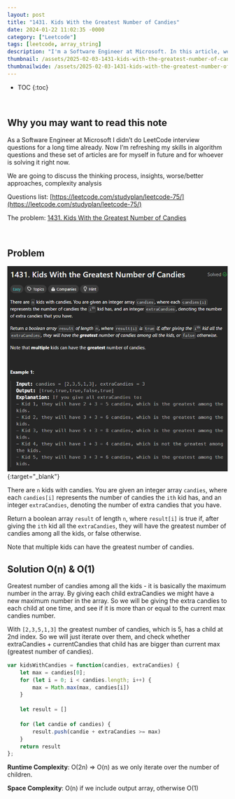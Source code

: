 ```yaml
---
layout: post
title: "1431. Kids With the Greatest Number of Candies"
date: 2024-01-22 11:02:35 -0000
category: ["Leetcode"]
tags: [leetcode, array_string]
description: "I'm a Software Engineer at Microsoft. In this article, we will review, solve, and analyze LeetCode questions. Today, we are tackling an easy problem called '1431. Kids With the Greatest Number of Candies'. We will solve it and then analyze their time and space complexity."
thumbnail: /assets/2025-02-03-1431-kids-with-the-greatest-number-of-candies/logo.png
thumbnailwide: /assets/2025-02-03-1431-kids-with-the-greatest-number-of-candies/logo-wide.png
---
```


* TOC
{:toc}


<br>

## **Why you may want to read this note**

As a Software Engineer at Microsoft I didn’t do LeetCode interview questions for a long time already. Now I’m refreshing my skills in algorithm questions and these set of articles are for myself in future and for whoever is solving it right now. 
 
We are going to discuss the thinking process, insights, worse/better approaches, complexity analysis 


Questions list: [https://leetcode.com/studyplan/leetcode-75/](https://leetcode.com/studyplan/leetcode-75/)

The problem:  [1431. Kids With the Greatest Number of Candies](https://leetcode.com/problems/kids-with-the-greatest-number-of-candies/submissions/1527468283/?envType=study-plan-v2&envId=leetcode-75)

<br>

## **Problem**


[![alt_text](/assets/2025-02-03-1431-kids-with-the-greatest-number-of-candies/image1.png "image_tooltip")](/assets/2025-02-03-1431-kids-with-the-greatest-number-of-candies/image1.png "image_tooltip"){:target="_blank"}

There are `n` kids with candies. You are given an integer array `candies`, where each `candies[i]` represents the number of candies the `ith` kid has, and an integer `extraCandies`, denoting the number of extra candies that you have.

Return a boolean array `result` of length `n`, where `result[i]` is true if, after giving the `ith` kid all the `extraCandies`, they will have the greatest number of candies among all the kids, or false otherwise.

Note that multiple kids can have the greatest number of candies.


 
 
## **Solution O(n) & O(1)**

Greatest number of candies among all the kids - it is basically the maximum number in the array. By giving each child extraCandies we might have a new maximum number in the array. So we will be giving the extra candies to each child at one time, and see if it is more than or equal to the current max candies number. 


With `[2,3,5,1,3]` the greatest number of candies, which is 5, has a child at 2nd index. So we will just iterate over them, and check whether extraCandies + currentCandies that child has are bigger than current max (greatest number of candies).

```js
var kidsWithCandies = function(candies, extraCandies) {
    let max = candies[0];
    for (let i = 0; i < candies.length; i++) {
        max = Math.max(max, candies[i])
    }

    let result = []

    for (let candie of candies) {
        result.push(candie + extraCandies >= max)
    }
    return result
};
```

**Runtime Complexity**: O(2n) => O(n) as we only iterate over the number of children.

**Space Complexity**: O(n) if we include output array, otherwise O(1)
